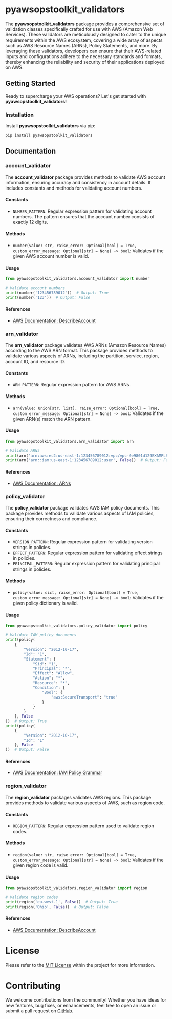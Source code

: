 # pyawsopstoolkit_validators

The **pyawsopstoolkit_validators** package provides a comprehensive set of validation classes specifically crafted for
use with AWS (Amazon Web Services). These validators are meticulously designed to cater to the unique requirements
within the AWS ecosystem, covering a wide array of aspects such as AWS Resource Names (ARNs), Policy Statements, and
more. By leveraging these validators, developers can ensure that their AWS-related inputs and configurations adhere to
the necessary standards and formats, thereby enhancing the reliability and security of their applications deployed on
AWS.

## Getting Started

Ready to supercharge your AWS operations? Let's get started with **pyawsopstoolkit_validators!**

### Installation

Install **pyawsopstoolkit_validators** via pip:

```bash
pip install pyawsopstoolkit_validators
```

## Documentation

### account_validator

The **account_validator** package provides methods to validate AWS account information, ensuring accuracy and
consistency in account details. It includes constants and methods for validating account numbers.

#### Constants

- `NUMBER_PATTERN`: Regular expression pattern for validating account numbers. The pattern ensures that the account
  number consists of exactly 12 digits.

#### Methods

- `number(value: str, raise_error: Optional[bool] = True, custom_error_message: Optional[str] = None) -> bool`:
  Validates if the given AWS account number is valid.

#### Usage

```python
from pyawsopstoolkit_validators.account_validator import number

# Validate account numbers
print(number('123456789012'))  # Output: True
print(number('123'))  # Output: False
```

#### References

- [AWS Documentation: DescribeAccount](https://docs.aws.amazon.com/organizations/latest/APIReference/API_DescribeAccount.html)

### arn_validator

The **arn_validator** package validates AWS ARNs (Amazon Resource Names) according to the AWS ARN format. This package
provides methods to validate various aspects of ARNs, including the partition, service, region, account ID, and resource
ID.

#### Constants

- `ARN_PATTERN`: Regular expression pattern for AWS ARNs.

#### Methods

- `arn(value: Union[str, list], raise_error: Optional[bool] = True, custom_error_message: Optional[str] = None) -> bool`:
  Validates if the given ARN(s) match the ARN pattern.

#### Usage

```python
from pyawsopstoolkit_validators.arn_validator import arn

# Validate ARNs
print(arn('arn:aws:ec2:us-east-1:123456789012:vpc/vpc-0e9801d129EXAMPLE', False))  # Output: True
print(arn('arn::iam:us-east-1:123456789012:user', False))  # Output: False
```

#### References

- [AWS Documentation: ARNs](https://docs.aws.amazon.com/IAM/latest/UserGuide/reference-arns.html)

### policy_validator

The **policy_validator** package validates AWS IAM policy documents. This package provides methods to validate various
aspects of IAM policies, ensuring their correctness and compliance.

#### Constants

- `VERSION_PATTERN`: Regular expression pattern for validating version strings in policies.
- `EFFECT_PATTERN`: Regular expression pattern for validating effect strings in policies.
- `PRINCIPAL_PATTERN`: Regular expression pattern for validating principal strings in policies.

#### Methods

- `policy(value: dict, raise_error: Optional[bool] = True, custom_error_message: Optional[str] = None) -> bool`:
  Validates if the given policy dictionary is valid.

#### Usage

```python
from pyawsopstoolkit_validators.policy_validator import policy

# Validate IAM policy documents
print(policy(
    {
        "Version": "2012-10-17",
        "Id": "1",
        "Statement": {
            "Sid": "1",
            "Principal": "*",
            "Effect": "Allow",
            "Action": "*",
            "Resource": "*",
            "Condition": {
                "Bool": {
                    "aws:SecureTransport": "true"
                }
            }
        }
    }, False
))  # Output: True
print(policy(
    {
        "Version": "2012-10-17",
        "Id": "1"
    }, False
))  # Output: False
```

#### References

- [AWS Documentation: IAM Policy Grammar](https://docs.aws.amazon.com/IAM/latest/UserGuide/reference_policies_grammar.html)

### region_validator

The **region_validator** packages validates AWS regions. This package provides methods to validate various aspects of
AWS, such as region code.

#### Constants

- `REGION_PATTERN`: Regular expression pattern used to validate region codes.

#### Methods

- `region(value: str, raise_error: Optional[bool] = True, custom_error_message: Optional[str] = None) -> bool`:
  Validates if the given region code is valid.

#### Usage

```python
from pyawsopstoolkit_validators.region_validator import region

# Validate region codes
print(region('eu-west-1', False))  # Output: True
print(region('Ohio', False))  # Output: False
```

#### References

- [AWS Documentation: DescribeAccount](https://docs.aws.amazon.com/organizations/latest/APIReference/API_DescribeAccount.html)

# License

Please refer to the [MIT License](LICENSE) within the project for more information.

# Contributing

We welcome contributions from the community! Whether you have ideas for new features, bug fixes, or enhancements, feel
free to open an issue or submit a pull request on [GitHub](https://github.com/coldsofttech/pyawsopstoolkit-validators).